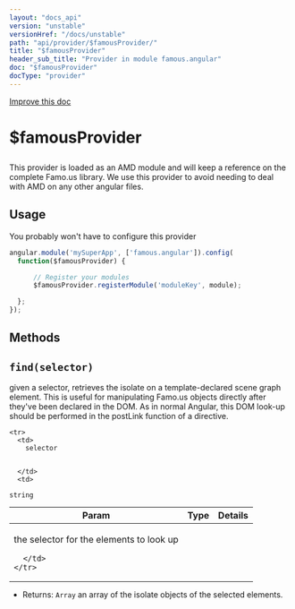 ```yaml
---
layout: "docs_api"
version: "unstable"
versionHref: "/docs/unstable"
path: "api/provider/$famousProvider/"
title: "$famousProvider"
header_sub_title: "Provider in module famous.angular"
doc: "$famousProvider"
docType: "provider"
---
```


<div class="improve-docs">
  <a href='https://github.com/FamousInternal/famous-angular/edit/master/src/scripts/services/famous.js#L56'>
    Improve this doc
  </a>
</div>




<h1 class="api-title">

  $famousProvider



</h1>





This provider is loaded as an AMD module and will keep a reference on the complete Famo.us library.
We use this provider to avoid needing to deal with AMD on any other angular files.









## Usage
You probably won't have to configure this provider

```js
angular.module('mySuperApp', ['famous.angular']).config(
  function($famousProvider) {

      // Register your modules
      $famousProvider.registerModule('moduleKey', module);

  };
});
```


  

  
## Methods

<div id="find"></div>
<h2>
  <code>find(selector)</code>

</h2>

given a selector, retrieves
the isolate on a template-declared scene graph element.  This is useful
for manipulating Famo.us objects directly after they've been declared in the DOM.
As in normal Angular, this DOM look-up should be performed in the postLink function
of a directive.



<table class="table" style="margin:0;">
  <thead>
    <tr>
      <th>Param</th>
      <th>Type</th>
      <th>Details</th>
    </tr>
  </thead>
  <tbody>
    
    <tr>
      <td>
        selector
        
        
      </td>
      <td>
        
  <code>string</code>
      </td>
      <td>
        <p>the selector for the elements to look up</p>

        
      </td>
    </tr>
    
  </tbody>
</table>






* Returns: 
  <code>Array</code> an array of the isolate objects of the selected elements.



  
  






